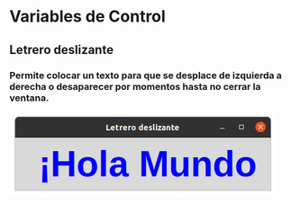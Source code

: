 # Variables de Control
## Letrero deslizante
### Permite colocar un texto para que se desplace de izquierda a derecha o desaparecer por momentos hasta no cerrar la ventana.

![control](control.png "control")